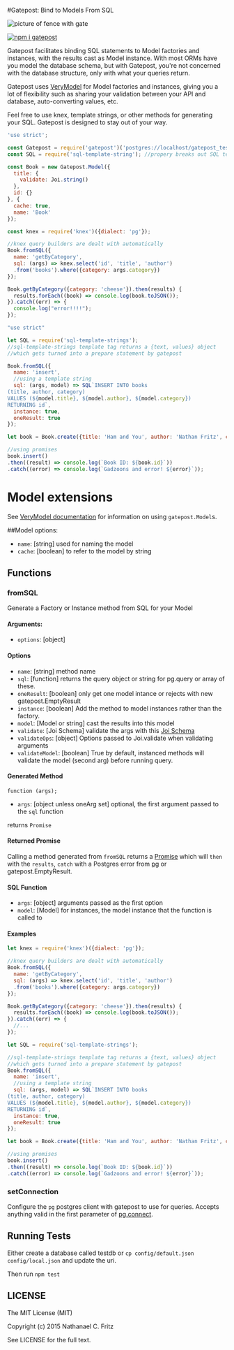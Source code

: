 #Gatepost: Bind to Models From SQL

![picture of fence with gate](https://cldup.com/6MNZCYtzkw.png)

[![npm i gatepost](https://nodei.co/npm/gatepost.png)](https://www.npmjs.com/package/gatepost)

Gatepost facilitates binding SQL statements to Model factories and instances, with the results cast as Model instance.
With most ORMs have you model the database schema, but with Gatepost, you're not concerned with the database structure, only with what your queries return.

Gatepost uses [VeryModel](https://github.com/fritzy/verymodel) for Model factories and instances, giving you a lot of flexibility such as sharing your validation between your API and database, auto-converting values, etc.

Feel free to use knex, template strings, or other methods for generating your SQL. Gatepost is designed to stay out of your way.

```javascript
'use strict';

const Gatepost = require('gatepost')('postgres://localhost/gatepost_test');
const SQL = require('sql-template-string'); //propery breaks out SQL template strings into a separate array to prevent SQL injection and errors

const Book = new Gatepost.Model({
  title: {
    validate: Joi.string()
  },
  id: {}
}, {
  cache: true,
  name: 'Book'
});

const knex = require('knex')({dialect: 'pg'});

//knex query builders are dealt with automatically
Book.fromSQL({
  name: 'getByCategory',
  sql: (args) => knex.select('id', 'title', 'author')
  .from('books').where({category: args.category})
});

Book.getByCategory({category: 'cheese'}).then(results) {
  results.forEach((book) => console.log(book.toJSON());
}).catch((err) => {
  console.log("error!!!!");
});
```

```javascript
"use strict"

let SQL = require('sql-template-strings');
//sql-template-strings template tag returns a {text, values} object
//which gets turned into a prepare statement by gatepost

Book.fromSQL({
  name: 'insert',
  //using a template string
  sql: (args, model) => SQL`INSERT INTO books
(title, author, category)
VALUES (${model.title}, ${model.author}, ${model.category})
RETURNING id`,
  instance: true,
  oneResult: true
});

let book = Book.create({title: 'Ham and You', author: 'Nathan Fritz', category: 'ham'});

//using promises
book.insert()
.then((result) => console.log(`Book ID: ${book.id}`))
.catch((error) => console.log(`Gadzoons and error! ${error}`));
```

# Model extensions

See [VeryModel documentation](https://github.com/fritzy/verymodel) for information on using `gatepost.Model`s.

##Model options:

 * `name`: [string] used for naming the model
 * `cache`: [boolean] to refer to the model by string

## Functions

### fromSQL

Generate a Factory or Instance method from SQL for your Model

#### Arguments:

 * `options`: [object]

#### Options

 * `name`: [string] method name
 * `sql`: [function] returns the query object or string for pg.query or array of these.
 * `oneResult`: [boolean] only get one model intance or rejects with new gatepost.EmptyResult
 * `instance`: [boolean] Add the method to model instances rather than the factory.
 * `model`: [Model or string] cast the results into this model
 * `validate`: [Joi Schema] validate the args with this [Joi Schema](https://npmjs.org/package/joi)
 * `validateOps`: [object] Options passed to Joi.validate when validating arguments
 * `validateModel`: [boolean] True by default, instanced methods will validate the model (second arg) before running query.

#### Generated Method

`function (args);`

 * `args`: [object unless oneArg set] optional, the first argument passed to the `sql` function

returns `Promise`


#### Returned Promise

Calling a method generated from `fromSQL` returns a [Promise](https://developer.mozilla.org/en-US/docs/Web/JavaScript/Reference/Global_Objects/Promise) which will `then` with the `results`, `catch` with a Postgres error from [pg](https://npmjs.org/package/pg) or gatepost.EmptyResult.

#### SQL Function

 * `args`: [object] arguments passed as the first option
 * `model`: [Model] for instances, the model instance that the function is called to

#### Examples

```javascript
let knex = require('knex')({dialect: 'pg'});

//knex query builders are dealt with automatically
Book.fromSQL({
  name: 'getByCategory',
  sql: (args) => knex.select('id', 'title', 'author')
  .from('books').where({category: args.category})
});

Book.getByCategory({category: 'cheese'}).then(results) {
  results.forEach((book) => console.log(book.toJSON());
}).catch((err) => {
  //...
});
```

```javascript
let SQL = require('sql-template-strings');

//sql-template-strings template tag returns a {text, values} object
//which gets turned into a prepare statement by gatepost
Book.fromSQL({
  name: 'insert',
  //using a template string
  sql: (args, model) => SQL`INSERT INTO books
(title, author, category)
VALUES (${model.title}, ${model.author}, ${model.category})
RETURNING id`,
  instance: true,
  oneResult: true
});

let book = Book.create({title: 'Ham and You', author: 'Nathan Fritz', category: 'ham'});

//using promises
book.insert()
.then((result) => console.log(`Book ID: ${book.id}`))
.catch((error) => console.log(`Gadzoons and error! ${error}`));
```

### setConnection

Configure the `pg` postgres client with gatepost to use for queries. Accepts anything valid in the first parameter of [pg.connect](https://github.com/brianc/node-postgres/wiki/pg#parameters).

## Running Tests

Either create a database called testdb or `cp config/default.json config/local.json` and update the uri.

Then run `npm test`

## LICENSE

The MIT License (MIT)

Copyright (c) 2015 Nathanael C. Fritz

See LICENSE for the full text.
